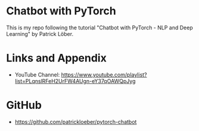 # Chatbot with PyTorch

This is my repo following the tutorial "Chatbot with PyTorch - NLP and Deep Learning" by Patrick Löber.


Links and Appendix
========================================================

- YouTube Channel: https://www.youtube.com/playlist?list=PLqnslRFeH2UrFW4AUgn-eY37qOAWQpJyg


GitHub
========================================================

- https://github.com/patrickloeber/pytorch-chatbot

